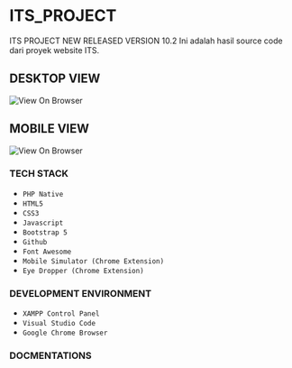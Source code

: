 # ITS_PROJECT
ITS PROJECT NEW RELEASED VERSION 10.2
Ini adalah hasil source code dari proyek website ITS.

## DESKTOP VIEW
![View On Browser](https://iili.io/JdezYDG.md.png)

## MOBILE VIEW
![View On Browser](https://iili.io/JdeIPY7.png)


### TECH STACK
- `PHP Native`
- `HTML5`
- `CSS3`
- `Javascript`
- `Bootstrap 5`
- `Github`
- `Font Awesome`
- `Mobile Simulator (Chrome Extension)`
- `Eye Dropper (Chrome Extension)`

### DEVELOPMENT ENVIRONMENT
- `XAMPP Control Panel`
- `Visual Studio Code`
- `Google Chrome Browser`

### DOCMENTATIONS

